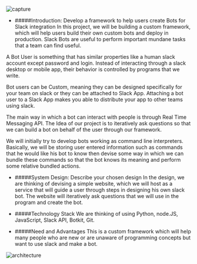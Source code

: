 ![capture](https://cloud.githubusercontent.com/assets/15001254/19718999/d3c39948-9b1c-11e6-9241-b902892ee48e.JPG)

*  #####Introduction: Develop  a framework to help users create Bots for Slack integration
In this project, we will be building a custom framework, which will help users build their own custom bots and deploy in production. Slack Bots are useful to perform important mundane tasks that a team can find useful.

A Bot User is something that has similar properties like a human slack account except password and login. Instead of interacting through a slack desktop or mobile app, their behavior is controlled by programs that we write.

Bot users can be Custom, meaning they can be designed specifically for your team on slack or they can be attached to Slack App. Attaching a bot user to a Slack App makes you able to distribute your app to other teams using slack.

The main way in which a bot can interact with people is through Real Time Messaging API. The Idea of our project is to iteratively ask questions so that we can build a bot on behalf of the user through our framework.

We will initially try to develop bots working as command line interpreters. Basically, we will be storing user entered information such as commands that he would like his bot to know then devise some way in which we can bundle these commands so that the bot knows its meaning and perform some relative bundled actions.


*  #####System Design: Describe your chosen design
In the design, we are thinking of devising a simple website, which we will host as a service that will guide a user through steps in designing his own slack bot.
The website will iteratively ask questions that we will use in the program and create the bot.

*  #####Technology Stack
We are thinking of using Python, node.JS, JavaScript, Slack API, Botkit, Git.

*  #####Need and Advantages
This is a custom framework which will help many people who are new or are unaware of programming concepts but want to use slack and make a bot.

![architecture](https://cloud.githubusercontent.com/assets/17586634/19717520/d1afab12-9b15-11e6-8fdf-8a433c499bba.PNG)